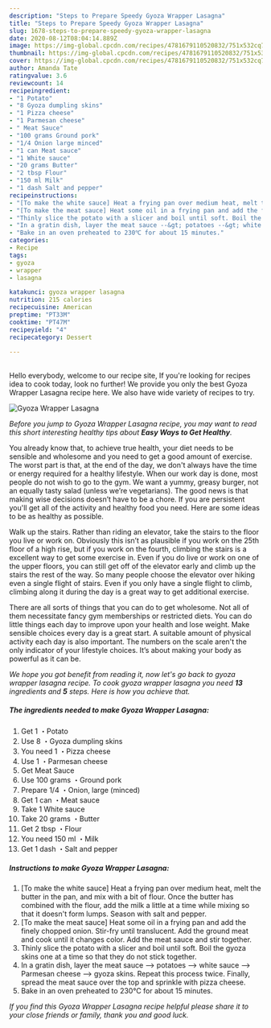 ```yaml
---
description: "Steps to Prepare Speedy Gyoza Wrapper Lasagna"
title: "Steps to Prepare Speedy Gyoza Wrapper Lasagna"
slug: 1678-steps-to-prepare-speedy-gyoza-wrapper-lasagna
date: 2020-08-12T08:04:14.889Z
image: https://img-global.cpcdn.com/recipes/4781679110520832/751x532cq70/gyoza-wrapper-lasagna-recipe-main-photo.jpg
thumbnail: https://img-global.cpcdn.com/recipes/4781679110520832/751x532cq70/gyoza-wrapper-lasagna-recipe-main-photo.jpg
cover: https://img-global.cpcdn.com/recipes/4781679110520832/751x532cq70/gyoza-wrapper-lasagna-recipe-main-photo.jpg
author: Amanda Tate
ratingvalue: 3.6
reviewcount: 14
recipeingredient:
- "1 Potato"
- "8 Gyoza dumpling skins"
- "1 Pizza cheese"
- "1 Parmesan cheese"
- " Meat Sauce"
- "100 grams Ground pork"
- "1/4 Onion large minced"
- "1 can Meat sauce"
- "1 White sauce"
- "20 grams Butter"
- "2 tbsp Flour"
- "150 ml Milk"
- "1 dash Salt and pepper"
recipeinstructions:
- "[To make the white sauce] Heat a frying pan over medium heat, melt the butter in the pan, and mix with a bit of flour. Once the butter has combined with the flour, add the milk a little at a time while mixing so that it doesn&#39;t form lumps. Season with salt and pepper."
- "[To make the meat sauce] Heat some oil in a frying pan and add the finely chopped onion. Stir-fry until translucent. Add the ground meat and cook until it changes color. Add the meat sauce and stir together."
- "Thinly slice the potato with a slicer and boil until soft. Boil the gyoza skins one at a time so that they do not stick together."
- "In a gratin dish, layer the meat sauce --&gt; potatoes --&gt; white sauce --&gt; Parmesan cheese --&gt; gyoza skins. Repeat this process twice. Finally, spread the meat sauce over the top and sprinkle with pizza cheese."
- "Bake in an oven preheated to 230℃ for about 15 minutes."
categories:
- Recipe
tags:
- gyoza
- wrapper
- lasagna

katakunci: gyoza wrapper lasagna 
nutrition: 215 calories
recipecuisine: American
preptime: "PT33M"
cooktime: "PT47M"
recipeyield: "4"
recipecategory: Dessert

---
```

<br>
Hello everybody, welcome to our recipe site, If you're looking for recipes idea to cook today, look no further! We provide you only the best Gyoza Wrapper Lasagna recipe here. We also have wide variety of recipes to try.
<br>


![Gyoza Wrapper Lasagna](https://img-global.cpcdn.com/recipes/4781679110520832/751x532cq70/gyoza-wrapper-lasagna-recipe-main-photo.jpg)

<i>Before you jump to Gyoza Wrapper Lasagna recipe, you may want to read this short interesting healthy tips about <strong>Easy Ways to Get Healthy</strong>.</i>

You already know that, to achieve true health, your diet needs to be sensible and wholesome and you need to get a good amount of exercise. The worst part is that, at the end of the day, we don't always have the time or energy required for a healthy lifestyle. When our work day is done, most people do not wish to go to the gym. We want a yummy, greasy burger, not an equally tasty salad (unless we’re vegetarians). The good news is that making wise decisions doesn’t have to be a chore. If you are persistent you'll get all of the activity and healthy food you need. Here are some ideas to be as healthy as possible.

Walk up the stairs. Rather than riding an elevator, take the stairs to the floor you live or work on. Obviously this isn’t as plausible if you work on the 25th floor of a high rise, but if you work on the fourth, climbing the stairs is a excellent way to get some exercise in. Even if you do live or work on one of the upper floors, you can still get off of the elevator early and climb up the stairs the rest of the way. So many people choose the elevator over hiking even a single flight of stairs. Even if you only have a single flight to climb, climbing along it during the day is a great way to get additional exercise. 

There are all sorts of things that you can do to get wholesome. Not all of them necessitate fancy gym memberships or restricted diets. You can do little things each day to improve upon your health and lose weight. Make sensible choices every day is a great start. A suitable amount of physical activity each day is also important. The numbers on the scale aren't the only indicator of your lifestyle choices. It’s about making your body as powerful as it can be. 


<i>We hope you got benefit from reading it, now let's go back to gyoza wrapper lasagna recipe. To cook gyoza wrapper lasagna you need <strong>13</strong> ingredients and <strong>5</strong> steps. Here is how you achieve that.
</i>

##### The ingredients needed to make Gyoza Wrapper Lasagna:

1. Get 1 ・Potato
1. Use 8 ・Gyoza dumpling skins
1. You need 1 ・Pizza cheese
1. Use 1 ・Parmesan cheese
1. Get  Meat Sauce
1. Use 100 grams ・Ground pork
1. Prepare 1/4 ・Onion, large (minced)
1. Get 1 can ・Meat sauce
1. Take 1 White sauce
1. Take 20 grams ・Butter
1. Get 2 tbsp ・Flour
1. You need 150 ml ・Milk
1. Get 1 dash ・Salt and pepper


##### Instructions to make Gyoza Wrapper Lasagna:

1. [To make the white sauce] Heat a frying pan over medium heat, melt the butter in the pan, and mix with a bit of flour. Once the butter has combined with the flour, add the milk a little at a time while mixing so that it doesn&#39;t form lumps. Season with salt and pepper.
1. [To make the meat sauce] Heat some oil in a frying pan and add the finely chopped onion. Stir-fry until translucent. Add the ground meat and cook until it changes color. Add the meat sauce and stir together.
1. Thinly slice the potato with a slicer and boil until soft. Boil the gyoza skins one at a time so that they do not stick together.
1. In a gratin dish, layer the meat sauce --&gt; potatoes --&gt; white sauce --&gt; Parmesan cheese --&gt; gyoza skins. Repeat this process twice. Finally, spread the meat sauce over the top and sprinkle with pizza cheese.
1. Bake in an oven preheated to 230℃ for about 15 minutes.


<i>If you find this Gyoza Wrapper Lasagna recipe helpful please share it to your close friends or family, thank you and good luck.</i>
